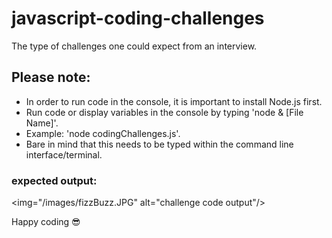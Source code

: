 # javascript-coding-challenges
The type of challenges one could expect from an interview.

## Please note:

* In order to run code in the console, it is important to install Node.js first.
* Run code or display variables in the console by typing 'node & [File Name]'.
* Example: 'node codingChallenges.js'.
* Bare in mind that this needs to be typed within the command line interface/terminal.

### expected output:

<img="/images/fizzBuzz.JPG" alt="challenge code output"/>

Happy coding :sunglasses:
